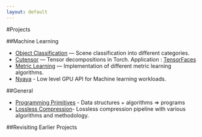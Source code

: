 ```yaml
---
layout: default
---
```

#Projects

##Machine Learning

- [Object Classification]() — Scene classification into different categories.
- [Cutensor](https://github.com/kulinseth/cutensor) — Tensor decompositions in Torch. Application : [TensorFaces](https://github.com/kulinseth/TensorFaces)
- [Metric Learning](https://github.com/kulinseth/metric-learning) — Implementation of different metric learning algorithms.
- [Nyaya](https://github.com/kulinseth/nyaya) - Low level GPU API for Machine learning workloads.


##General
- [Programming Primitives](https://github.com/kulinseth/coding/tree/master/algorithms) - Data structures + algorithms =>
  programs
- [Lossless Compression]()- Lossless compression pipeline with various algorithms and methodology.

##Revisiting Earlier Projects

